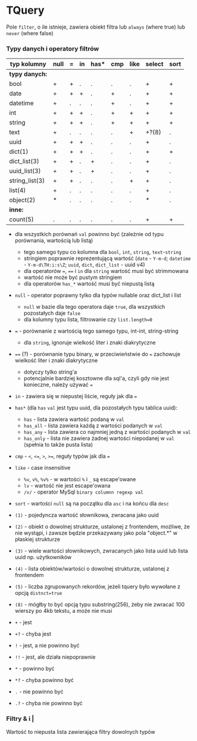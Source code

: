 # TQuery

Pole `filter`, o ile istnieje, zawiera obiekt filtra lub `always` (where true) lub `never` (where false)

### Typy danych i operatory filtrów

| typ kolumny      | null | = | in | has* | cmp | like | select | sort |
|------------------|------|---|----|------|-----|------|--------|------|
| **typy danych:** |
| bool             | +    | + | .  | .    | .   | .    | +      | +    |
| date             | +    | + | +  | .    | +   | .    | +      | +    |
| datetime         | +    | . | .  | .    | +   | .    | +      | +    |
| int              | +    | + | +  | .    | +   | +    | +      | +    |
| string           | +    | + | +  | .    | +   | +    | +      | +    |
| text             | +    | . | .  | .    | .   | +    | +?(8)  | .    |
| uuid             | +    | + | +  | .    | .   | .    | +      | .    |
| dict(1)          | +    | + | +  | .    | .   | .    | +      | +    |
| dict_list(3)     | +    | + | .  | +    | .   | .    | +      | .    |
| uuid_list(3)     | +    | + | .  | +    | .   | .    | +      | .    |
| string_list(3)   | +    | + | .  | .    | .   | +    | +      | .    |
| list(4)          | +    | . | .  | .    | .   | .    | +      | .    |
| object(2)        | *    | . | .  | .    | .   | .    | *      | .    |
| **inne:**        |
| count(5)         | .    | . | .  | .    | .   | .    | +      | +    |

- dla wszystkich porównań `val` powinno być (zależnie od typu porównania, wartością lub listą)
  - tego samego typu co kolumna dla `bool`, `int`, `string`, `text`-`string`
  - stringiem poprawnie reprezentującą wartość (`date` - `Y-m-d`; `datetime` - `Y-m-d\TH:i:s\Z`;
    `uuid`, `dict`, `dict_list` - uuid v4)
  - dla operatorów `=`, `==` i `in` dla `string` wartość musi być strimmowana
  - wartość nie może być pustym stringiem
  - dla operatorów `has_*` wartość musi być niepustą listą
- `null` - operator poprawny tylko dla typów nullable oraz dict_list i list
  - `null` w bazie dla tego operatora daje `true`, dla wszystkich pozostałych daje `false`
  - dla kolumny typu lista, filtrowanie czy `list.length=0`
- `=` - porównanie z wartością tego samego typu, int-int, string-string
  - dla `string`, ignoruje wielkość liter i znaki diakrytyczne
- `==` (?) - porównanie typu binary, w przeciwieństwie do `=` zachowuje wielkość liter i znaki diakrytyczne
  - dotyczy tylko string'a
  - potencjalnie bardziej kosztowne dla sql'a, czyli gdy nie jest konieczne, należy używać `=`
- `in` - zawiera się w niepustej liście, reguły jak dla `=`
- `has*` (dla `has` `val` jest typu uuid, dla pozostałych typu tablica uuid):
  - `has` - lista zawiera wartość podaną w `val`
  - `has_all` - lista zawiera każdą z wartości podanych w `val`
  - `has_any` - lista zawiera co najmniej jedną z wartości podanych w `val`
  - `has_only` - lista nie zawiera żadnej wartości niepodanej w `val` (spełnia to także pusta lista)
- `cmp` - `<`, `<=`, `>`, `>=`, reguły typów jak dla `=`
- `like` - case insensitive
  - `%v`, `v%`, `%v%` - w wartości `%` i `_` są escape'owane
  - `lv` - wartość nie jest escape'owana
  - `/v/` - operator MySql `binary columnn regexp val`
- `sort` - wartości `null` są na początku dla `asc` i na końcu dla `desc`


- `(1)` - pojedyncza wartość słownikowa, zwracana jako uuid
- `(2)` - obiekt o dowolnej strukturze, ustalonej z frontendem, możliwe, że nie wystąpi,
  i zawsze będzie przekazywany jako pola "object.*" w płaskiej strukturze
- `(3)` - wiele wartości słownikowych, zwracanych jako lista uuid lub lista uuid np. użytkowników
- `(4)` - lista obiektów/wartości o dowolnej strukturze, ustalonej z frontendem
- `(5)` - liczba zgrupowanych rekordów, jeżeli tquery było wywołane z opcją `distnct=true`
- `(8)` - mógłby to być opcją typu substring(256), żeby nie zwracać 100 wierszy po 4kb tekstu, a może nie musi


- `+` - jest
- `+?` - chyba jest
- `!` - jest, a nie powinno być
- `!!` - jest, ale działa niepoprawnie
- `*` - powinno być
- `*?` - chyba powinno być
- `.` - nie powinno być
- `.?` - chyba nie powinno być

### Filtry &amp; i |

Wartość to niepusta lista zawierająca filtry dowolnych typów
